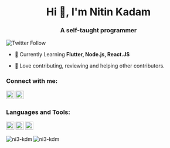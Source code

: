 <h1 align="center">Hi 👋, I'm Nitin Kadam</h1>
<h3 align="center">A self-taught programmer </h3>

![Twitter Follow](https://img.shields.io/twitter/follow/nitinkadam213?label=Nitinkadam213&logo=twitter&style=for-the-badge)

- 🌱 Currently Learning **Flutter, Node.js, React.JS**

- 👯 Love contributing, reviewing and helping other contributors.

### Connect with me:

<a href="https://twitter.com/nitinkadam213" target="blank"><img src="https://cdn.jsdelivr.net/npm/simple-icons@3.0.1/icons/twitter.svg" alt="nitinkadam213" height="22" width="22" /></a>
<a href="https://github.com/ni3-kdm" target="blank"><img src="https://cdn.jsdelivr.net/npm/simple-icons@3.0.1/icons/github.svg" alt="ni3-kdm" height="22" width="22" /></a>

### Languages and Tools:

<p align="left"><img src="https://www.vectorlogo.zone/logos/dartlang/dartlang-icon.svg" alt="dart" width="22" height="22"/> <img src="https://www.vectorlogo.zone/logos/flutterio/flutterio-icon.svg" alt="flutter" width="22" height="22"/> <img src="https://www.vectorlogo.zone/logos/git-scm/git-scm-icon.svg" alt="git" width="22" height="22"/> </p>

<p><img align="left" src="https://github-readme-stats.vercel.app/api/top-langs/?username=ni3-kdm&layout=compact&hide=html" alt="ni3-kdm" /></p>

<p><img align="center" src="https://github-readme-stats.vercel.app/api?username=ni3-kdm&show_icons=true" alt="ni3-kdm" /></p>
